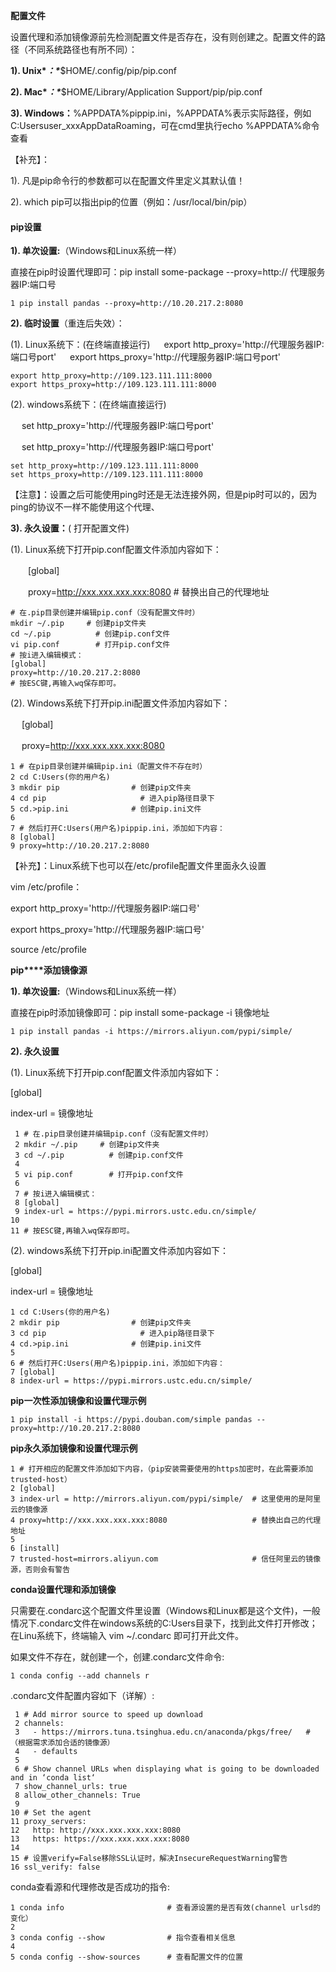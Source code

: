 **配置文件**

设置代理和添加镜像源前先检测配置文件是否存在，没有则创建之。配置文件的路径（不同系统路径也有所不同）：

**1). Unix\**：\****$HOME/.config/pip/pip.conf

**2). Mac\**：\****$HOME/Library/Application Support/pip/pip.conf

**3). Windows：**%APPDATA%pippip.ini，%APPDATA%表示实际路径，例如C:Usersuser_xxxAppDataRoaming，可在cmd里执行echo %APPDATA%命令查看

【补充】：

1). 凡是pip命令行的参数都可以在配置文件里定义其默认值！

2). which pip可以指出pip的位置（例如：/usr/local/bin/pip）

#### pip设置

**1). 单次设置:**（Windows和Linux系统一样）

直接在pip时设置代理即可：pip install some-package --proxy=http:// 代理服务器IP:端口号

```
1 pip install pandas --proxy=http://10.20.217.2:8080
```

**2). 临时设置**（重连后失效）： 

 (1). Linux系统下：(在终端直接运行)
　 export http_proxy='http://代理服务器IP:端口号port'
　 export https_proxy='http://代理服务器IP:端口号port'

```
export http_proxy=http://109.123.111.111:8000
export https_proxy=http://109.123.111.111:8000
```

 (2). windows系统下：(在终端直接运行)

　 set http_proxy='http://代理服务器IP:端口号port'

　 set http_proxy='http://代理服务器IP:端口号port'

```
set http_proxy=http://109.123.111.111:8000
set https_proxy=http://109.123.111.111:8000
```

【注意】：设置之后可能使用ping时还是无法连接外网，但是pip时可以的，因为ping的协议不一样不能使用这个代理、

**3). 永久设置：**( 打开配置文件)

 (1). Linux系统下打开pip.conf配置文件添加内容如下：

　　[global]

　　proxy=http://xxx.xxx.xxx.xxx:8080    # 替换出自己的代理地址

```
# 在.pip目录创建并编辑pip.conf（没有配置文件时）
mkdir ~/.pip     # 创建pip文件夹
cd ~/.pip          # 创建pip.conf文件
vi pip.conf        # 打开pip.conf文件
# 按i进入编辑模式：
[global]
proxy=http://10.20.217.2:8080
# 按ESC键,再输入wq保存即可。
```

(2). Windows系统下打开pip.ini配置文件添加内容如下：

　  [global] 

　  proxy=http://xxx.xxx.xxx.xxx:8080

```
1 # 在pip目录创建并编辑pip.ini（配置文件不存在时）
2 cd C:Users(你的用户名)   
3 mkdir pip                # 创建pip文件夹
4 cd pip                     # 进入pip路径目录下
5 cd.>pip.ini              # 创建pip.ini文件
6 
7 # 然后打开C:Users(用户名)pippip.ini，添加如下内容：
8 [global]
9 proxy=http://10.20.217.2:8080
```

【补充】：Linux系统下也可以在/etc/profile配置文件里面永久设置

vim /etc/profile：

  export http_proxy='http://代理服务器IP:端口号'

  export https_proxy='http://代理服务器IP:端口号'

source /etc/profile

**pip****添加镜像源**

**1). 单次设置:**（Windows和Linux系统一样）

直接在pip时添加镜像即可：pip install some-package -i 镜像地址

```
1 pip install pandas -i https://mirrors.aliyun.com/pypi/simple/
```

**2). 永久设置**

(1). Linux系统下打开pip.conf配置文件添加内容如下：

   [global]

   index-url = 镜像地址

```
 1 # 在.pip目录创建并编辑pip.conf（没有配置文件时）
 2 mkdir ~/.pip     # 创建pip文件夹
 3 cd ~/.pip          # 创建pip.conf文件
 4 
 5 vi pip.conf        # 打开pip.conf文件
 6 
 7 # 按i进入编辑模式：
 8 [global]
 9 index-url = https://pypi.mirrors.ustc.edu.cn/simple/
10 
11 # 按ESC键,再输入wq保存即可。
```

(2). windows系统下打开pip.ini配置文件添加内容如下：

   [global]

   index-url = 镜像地址

```
1 cd C:Users(你的用户名)   
2 mkdir pip                # 创建pip文件夹
3 cd pip                     # 进入pip路径目录下
4 cd.>pip.ini              # 创建pip.ini文件
5 
6 # 然后打开C:Users(用户名)pippip.ini，添加如下内容：
7 [global]
8 index-url = https://pypi.mirrors.ustc.edu.cn/simple/
```

**pip一次性添加镜像和设置代理示例**

```
1 pip install -i https://pypi.douban.com/simple pandas --proxy=http://10.20.217.2:8080
```

**pip永久添加镜像和设置代理示例**

```
1 # 打开相应的配置文件添加如下内容，（pip安装需要使用的https加密时，在此需要添加trusted-host）
2 [global]
3 index-url = http://mirrors.aliyun.com/pypi/simple/  # 这里使用的是阿里云的镜像源
4 proxy=http://xxx.xxx.xxx.xxx:8080                   # 替换出自己的代理地址
5 
6 [install]
7 trusted-host=mirrors.aliyun.com                     # 信任阿里云的镜像源，否则会有警告
```

**conda设置代理和添加镜像**

只需要在.condarc这个配置文件里设置（Windows和Linux都是这个文件)，一般情况下.condarc文件在windows系统的C:Users<username>目录下，找到此文件打开修改；在Linu系统下，终端输入 vim ~/.condarc 即可打开此文件。

如果文件不存在，就创建一个，创建.condarc文件命令:

```
1 conda config --add channels r
```

.condarc文件配置内容如下（详解）:

```
 1 # Add mirror source to speed up download
 2 channels:
 3   - https://mirrors.tuna.tsinghua.edu.cn/anaconda/pkgs/free/   # （根据需求添加合适的镜像源）
 4   - defaults
 5 
 6 # Show channel URLs when displaying what is going to be downloaded and in ‘conda list‘
 7 show_channel_urls: true
 8 allow_other_channels: True
 9 
10 # Set the agent
11 proxy_servers:
12   http: http://xxx.xxx.xxx.xxx:8080
13   https: https://xxx.xxx.xxx.xxx:8080
14 
15 # 设置verify=False移除SSL认证时，解决InsecureRequestWarning警告
16 ssl_verify: false
```

conda查看源和代理修改是否成功的指令:

```
1 conda info                       # 查看源设置的是否有效(channel urlsd的变化） 
2 
3 conda config --show              # 指令查看相关信息
4 
5 conda config --show-sources      # 查看配置文件的位置
```